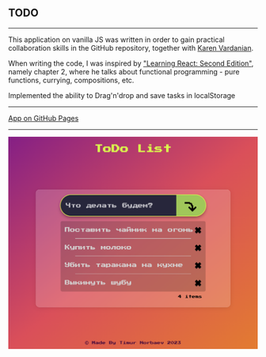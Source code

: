 ## TODO

---

This application on vanilla JS was written in order to gain practical collaboration skills in the GitHub repository, together with <a href="https://github.com/KarVarr">Karen Vardanian</a>.

When writing the code, I was inspired by <a href="https://github.com/moonhighway/learning-react">"Learning React: Second Edition"</a>, namely chapter 2, where he talks about functional programming - pure functions, currying, compositions, etc.

Implemented the ability to Drag'n'drop and save tasks in localStorage

---

<a href="https://dadajonovich.github.io/todo-vanillaJS/">App on GitHub Pages</a>

---

<img src="./src/assets/img/image.png" alt="image" width="900" />
